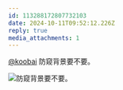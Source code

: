 ```yaml
---
id: 113288172807732103
date: 2024-10-11T09:52:12.226Z
reply: true
media_attachments: 1
---
```


[@koobai](https://mastodon.social/@koobai) 防窥背景要不要。

![防窥背景要不要。](https://files.e5n.cc/media_attachments/files/113/288/172/581/126/947/original/c11990caa43ed99a.jpg)
